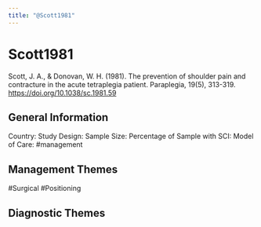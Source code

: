 ```yaml
---
title: "@Scott1981"
---
```


# Scott1981
Scott, J. A., & Donovan, W. H. (1981). The prevention of shoulder pain and contracture in the acute tetraplegia patient. Paraplegia, 19(5), 313-319. https://doi.org/10.1038/sc.1981.59 

## General Information
Country: 
Study Design: 
Sample Size: 
Percentage of Sample with SCI:
Model of Care: #management 

## Management Themes
#Surgical #Positioning

## Diagnostic Themes
